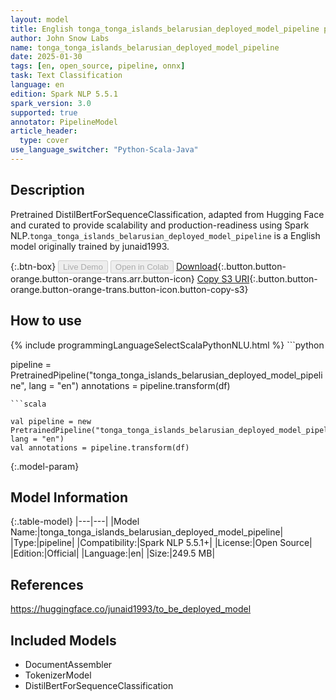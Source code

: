```yaml
---
layout: model
title: English tonga_tonga_islands_belarusian_deployed_model_pipeline pipeline DistilBertForSequenceClassification from junaid1993
author: John Snow Labs
name: tonga_tonga_islands_belarusian_deployed_model_pipeline
date: 2025-01-30
tags: [en, open_source, pipeline, onnx]
task: Text Classification
language: en
edition: Spark NLP 5.5.1
spark_version: 3.0
supported: true
annotator: PipelineModel
article_header:
  type: cover
use_language_switcher: "Python-Scala-Java"
---
```


## Description

Pretrained DistilBertForSequenceClassification, adapted from Hugging Face and curated to provide scalability and production-readiness using Spark NLP.`tonga_tonga_islands_belarusian_deployed_model_pipeline` is a English model originally trained by junaid1993.

{:.btn-box}
<button class="button button-orange" disabled>Live Demo</button>
<button class="button button-orange" disabled>Open in Colab</button>
[Download](https://s3.amazonaws.com/auxdata.johnsnowlabs.com/public/models/tonga_tonga_islands_belarusian_deployed_model_pipeline_en_5.5.1_3.0_1738210915983.zip){:.button.button-orange.button-orange-trans.arr.button-icon}
[Copy S3 URI](s3://auxdata.johnsnowlabs.com/public/models/tonga_tonga_islands_belarusian_deployed_model_pipeline_en_5.5.1_3.0_1738210915983.zip){:.button.button-orange.button-orange-trans.button-icon.button-copy-s3}

## How to use



<div class="tabs-box" markdown="1">
{% include programmingLanguageSelectScalaPythonNLU.html %}
```python

pipeline = PretrainedPipeline("tonga_tonga_islands_belarusian_deployed_model_pipeline", lang = "en")
annotations =  pipeline.transform(df)   

```
```scala

val pipeline = new PretrainedPipeline("tonga_tonga_islands_belarusian_deployed_model_pipeline", lang = "en")
val annotations = pipeline.transform(df)

```
</div>

{:.model-param}
## Model Information

{:.table-model}
|---|---|
|Model Name:|tonga_tonga_islands_belarusian_deployed_model_pipeline|
|Type:|pipeline|
|Compatibility:|Spark NLP 5.5.1+|
|License:|Open Source|
|Edition:|Official|
|Language:|en|
|Size:|249.5 MB|

## References

https://huggingface.co/junaid1993/to_be_deployed_model

## Included Models

- DocumentAssembler
- TokenizerModel
- DistilBertForSequenceClassification